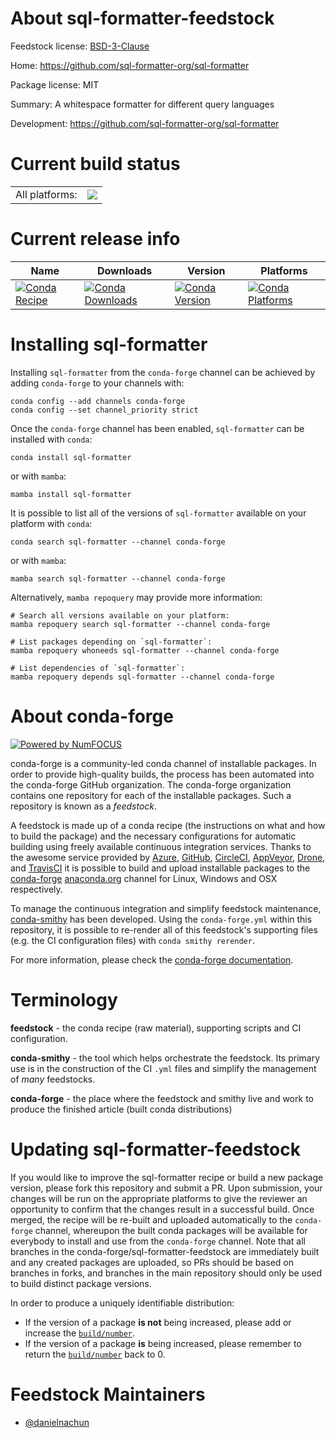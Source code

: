 About sql-formatter-feedstock
=============================

Feedstock license: [BSD-3-Clause](https://github.com/conda-forge/sql-formatter-feedstock/blob/main/LICENSE.txt)

Home: https://github.com/sql-formatter-org/sql-formatter

Package license: MIT

Summary: A whitespace formatter for different query languages

Development: https://github.com/sql-formatter-org/sql-formatter

Current build status
====================


<table><tr><td>All platforms:</td>
    <td>
      <a href="https://dev.azure.com/conda-forge/feedstock-builds/_build/latest?definitionId=24230&branchName=main">
        <img src="https://dev.azure.com/conda-forge/feedstock-builds/_apis/build/status/sql-formatter-feedstock?branchName=main">
      </a>
    </td>
  </tr>
</table>

Current release info
====================

| Name | Downloads | Version | Platforms |
| --- | --- | --- | --- |
| [![Conda Recipe](https://img.shields.io/badge/recipe-sql--formatter-green.svg)](https://anaconda.org/conda-forge/sql-formatter) | [![Conda Downloads](https://img.shields.io/conda/dn/conda-forge/sql-formatter.svg)](https://anaconda.org/conda-forge/sql-formatter) | [![Conda Version](https://img.shields.io/conda/vn/conda-forge/sql-formatter.svg)](https://anaconda.org/conda-forge/sql-formatter) | [![Conda Platforms](https://img.shields.io/conda/pn/conda-forge/sql-formatter.svg)](https://anaconda.org/conda-forge/sql-formatter) |

Installing sql-formatter
========================

Installing `sql-formatter` from the `conda-forge` channel can be achieved by adding `conda-forge` to your channels with:

```
conda config --add channels conda-forge
conda config --set channel_priority strict
```

Once the `conda-forge` channel has been enabled, `sql-formatter` can be installed with `conda`:

```
conda install sql-formatter
```

or with `mamba`:

```
mamba install sql-formatter
```

It is possible to list all of the versions of `sql-formatter` available on your platform with `conda`:

```
conda search sql-formatter --channel conda-forge
```

or with `mamba`:

```
mamba search sql-formatter --channel conda-forge
```

Alternatively, `mamba repoquery` may provide more information:

```
# Search all versions available on your platform:
mamba repoquery search sql-formatter --channel conda-forge

# List packages depending on `sql-formatter`:
mamba repoquery whoneeds sql-formatter --channel conda-forge

# List dependencies of `sql-formatter`:
mamba repoquery depends sql-formatter --channel conda-forge
```


About conda-forge
=================

[![Powered by
NumFOCUS](https://img.shields.io/badge/powered%20by-NumFOCUS-orange.svg?style=flat&colorA=E1523D&colorB=007D8A)](https://numfocus.org)

conda-forge is a community-led conda channel of installable packages.
In order to provide high-quality builds, the process has been automated into the
conda-forge GitHub organization. The conda-forge organization contains one repository
for each of the installable packages. Such a repository is known as a *feedstock*.

A feedstock is made up of a conda recipe (the instructions on what and how to build
the package) and the necessary configurations for automatic building using freely
available continuous integration services. Thanks to the awesome service provided by
[Azure](https://azure.microsoft.com/en-us/services/devops/), [GitHub](https://github.com/),
[CircleCI](https://circleci.com/), [AppVeyor](https://www.appveyor.com/),
[Drone](https://cloud.drone.io/welcome), and [TravisCI](https://travis-ci.com/)
it is possible to build and upload installable packages to the
[conda-forge](https://anaconda.org/conda-forge) [anaconda.org](https://anaconda.org/)
channel for Linux, Windows and OSX respectively.

To manage the continuous integration and simplify feedstock maintenance,
[conda-smithy](https://github.com/conda-forge/conda-smithy) has been developed.
Using the ``conda-forge.yml`` within this repository, it is possible to re-render all of
this feedstock's supporting files (e.g. the CI configuration files) with ``conda smithy rerender``.

For more information, please check the [conda-forge documentation](https://conda-forge.org/docs/).

Terminology
===========

**feedstock** - the conda recipe (raw material), supporting scripts and CI configuration.

**conda-smithy** - the tool which helps orchestrate the feedstock.
                   Its primary use is in the construction of the CI ``.yml`` files
                   and simplify the management of *many* feedstocks.

**conda-forge** - the place where the feedstock and smithy live and work to
                  produce the finished article (built conda distributions)


Updating sql-formatter-feedstock
================================

If you would like to improve the sql-formatter recipe or build a new
package version, please fork this repository and submit a PR. Upon submission,
your changes will be run on the appropriate platforms to give the reviewer an
opportunity to confirm that the changes result in a successful build. Once
merged, the recipe will be re-built and uploaded automatically to the
`conda-forge` channel, whereupon the built conda packages will be available for
everybody to install and use from the `conda-forge` channel.
Note that all branches in the conda-forge/sql-formatter-feedstock are
immediately built and any created packages are uploaded, so PRs should be based
on branches in forks, and branches in the main repository should only be used to
build distinct package versions.

In order to produce a uniquely identifiable distribution:
 * If the version of a package **is not** being increased, please add or increase
   the [``build/number``](https://docs.conda.io/projects/conda-build/en/latest/resources/define-metadata.html#build-number-and-string).
 * If the version of a package **is** being increased, please remember to return
   the [``build/number``](https://docs.conda.io/projects/conda-build/en/latest/resources/define-metadata.html#build-number-and-string)
   back to 0.

Feedstock Maintainers
=====================

* [@danielnachun](https://github.com/danielnachun/)

